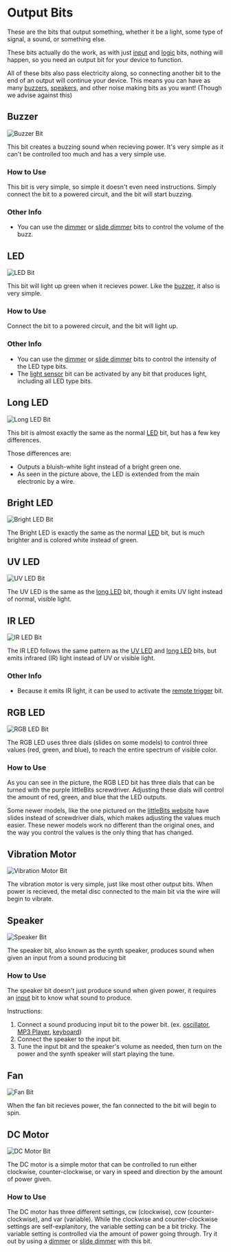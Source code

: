 # Output Bits

These are the bits that output something, whether it be a light, some type of signal, a sound, or something else.

These bits actually do the work, as with just [input](/placeholder) and [logic](/placeholder) bits, nothing will happen, so you need an output bit for your device to function.

All of these bits also pass electricity along, so connecting another bit to the end of an output will continue your device. This means you can have as many [buzzers](#buzzer), [speakers](/placeholder), and other noise making bits as you want! (Though we advise against this)

## Buzzer

![Buzzer Bit](https://i.shgcdn.com/247e8613-ec06-4d14-9858-55bd44c88ebe/-/format/auto/-/preview/3000x3000/-/quality/lighter/)

This bit creates a buzzing sound when recieving power. It's very simple as it can't be controlled too much and has a very simple use.

### How to Use

This bit is very simple, so simple it doesn't even need instructions. Simply connect the bit to a powered circuit, and the bit will start buzzing.

### Other Info

* You can use the [dimmer](/placeholder) or [slide dimmer](/placeholder) bits to control the volume of the buzz.

## LED

![LED Bit](https://i.pinimg.com/originals/1a/c9/0c/1ac90c53588f45e317c4865428f3ded2.jpg)

This bit will light up green when it recieves power. Like the [buzzer](#buzzer), it also is very simple.

### How to Use

Connect the bit to a powered circuit, and the bit will light up.

### Other Info

* You can use the [dimmer](/placeholder) or [slide dimmer](/placeholder) bits to control the intensity of the LED type bits.
* The [light sensor](/placeholder) bit can be activated by any bit that produces light, including all LED type bits.

## Long LED

![Long LED Bit](https://cdn.shopify.com/s/files/1/1494/3290/products/1Sz0Vs-w.jpeg?v=1571439466)

This bit is almost exactly the same as the normal [LED](#led) bit, but has a few key differences.

Those differences are:

* Outputs a bluish-white light instead of a bright green one.
* As seen in the picture above, the LED is extended from the main electronic by a wire.

## Bright LED

![Bright LED Bit](https://www.stemfinity.com/image/cache/data/LittleBits/littleBits-Bright-LED-Module-1-500x554.jpg)

The Bright LED is exactly the same as the normal [LED](#led) bit, but is much brighter and is colored white instead of green.

## UV LED

![UV LED Bit](https://i.shgcdn.com/fb839f6c-13af-437e-a7b1-f1507aef7bd4/-/format/auto/-/preview/3000x3000/-/quality/lighter/)

The UV LED is the same as the [long LED](#long-led) bit, though it emits UV light instead of normal, visible light.

## IR LED

![IR LED Bit](https://cdn.shopify.com/s/files/1/1494/3290/products/O2ByM7FA_2048x.jpeg?v=1571439466)

The IR LED follows the same pattern as the [UV LED](#uv-led) and [long LED](#long-led) bits, but emits infrared (IR) light instead of UV or visible light.

### Other Info

* Because it emits IR light, it can be used to activate the [remote trigger](/placeholder) bit.

## RGB LED

![RGB LED Bit](https://i.pinimg.com/originals/f6/60/ce/f660ce55e9c352dfd180190fe5dd3870.jpg)

The RGB LED uses three dials (slides on some models) to control three values (red, green, and blue), to reach the entire spectrum of visible color.

### How to Use

As you can see in the picture, the RGB LED bit has three dials that can be turned with the purple littleBits screwdriver. Adjusting these dials will control the amount of red, green, and blue that the LED outputs.

Some newer models, like the one pictured on the [littleBits website](https://littlebits.com/products/rgb-led) have slides instead of screwdriver dials, which makes adjusting the values much easier. These newer models work no different than the original ones, and the way you control the values is the only thing that has changed.

## Vibration Motor

![Vibration Motor Bit](https://i.shgcdn.com/9a0f7dbb-b884-40a3-93c0-ab3685f9435d/-/format/auto/-/preview/3000x3000/-/quality/lighter/)

The vibration motor is very simple, just like most other output bits. When power is recieved, the metal disc connected to the main bit via the wire will begin to vibrate.

## Speaker

![Speaker Bit](https://i.shgcdn.com/81d28baf-e336-43f2-b7cb-9a0c3cee2165/-/format/auto/-/preview/3000x3000/-/quality/lighter/)

The speaker bit, also known as the synth speaker, produces sound when given an input from a sound producing bit

### How to Use

The speaker bit doesn't just produce sound when given power, it requires an [input](/placeholder) bit to know what sound to produce.

Instructions:

1. Connect a sound producing input bit to the power bit. (ex. [oscillator](/placeholder), [MP3 Player](/placeholder), [keyboard](/placeholder))
2. Connect the speaker to the input bit.
3. Tune the input bit and the speaker's volume as needed, then turn on the power and the synth speaker will start playing the tune.

## Fan

![Fan Bit](https://i.shgcdn.com/ef1a70fd-e06a-4fd2-b89b-babc0a3548d1/-/format/auto/-/preview/3000x3000/-/quality/lighter/)

When the fan bit recieves power, the fan connected to the bit will begin to spin.

## DC Motor

![DC Motor Bit](https://cdn.shopify.com/s/files/1/1494/3290/products/DC_Motor_d_top_1512x.jpg?v=1571439468)

The DC motor is a simple motor that can be controlled to run either clockwise, counter-clockwise, or vary in speed and direction by the amount of power given.

### How to Use

The DC motor has three different settings, cw (clockwise), ccw (counter-clockwise), and var (variable). While the clockwise and counter-clockwise settings are self-explanitory, the variable setting can be a bit tricky. The variable setting is controlled via the amount of power going through. Try it out by using a [dimmer](/placeholder) or [slide dimmer](/placeholder) with this bit.
